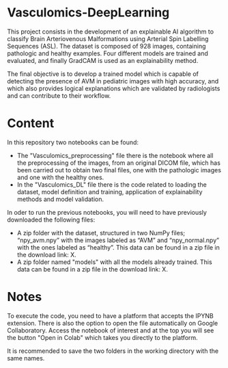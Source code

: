 # Vasculomics-DeepLearning
This project consists in the development of an explainable AI algorithm to classify Brain Arteriovenous Malformations using Arterial Spin Labelling Sequences (ASL). The dataset is composed of 928 images, containing pathologic and healthy examples.
Four different models are trained and evaluated, and finally GradCAM is used as an explainability method.

The final objective is to develop a trained model which is capable of detecting the presence of AVM in pediatric images with high accuracy, and which also provides logical explanations which are validated by radiologists and can contribute to their workflow.

# Content
In this repository two notebooks can be found:
-	The "Vasculomics_preprocessing" file there is the notebook where all the preprocessing of the images, from an original DICOM file, which has been carried out to obtain two final files, one with the pathologic images and one with the healthy ones.
-	In the "Vasculomics_DL" file there is the code related to loading the dataset, model definition and training, application of explainability methods and model validation.

In oder to run the previous notebooks, you will need to have previously downloaded the following files:
- A zip folder with the dataset, structured in two NumPy files; “npy_avm.npy” with the images labeled as “AVM” and “npy_normal.npy” with the ones labeled as “healthy”. This data can be found in a zip file in the download link: X. 
-	A zip folder named "models" with all the models already trained. This data can be found in a zip file in the download link: X. 

# Notes
To execute the code, you need to have a platform that accepts the IPYNB extension. There is also the option to open the file automatically on Google Collaboratory. Access the notebook of interest and at the top you will see the button "Open in Colab" which takes you directly to the platform.

It is recommended to save the two folders in the working directory with the same names.
